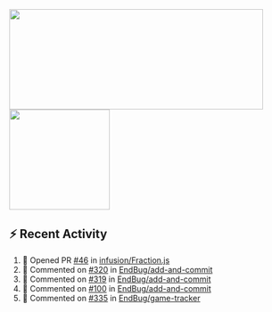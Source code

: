 <div>
<img height="180em" width=455 src="https://github-readme-stats.vercel.app/api?username=endbug&show_icons=true&hide_border=true&count_private=true&include_all_commits=true&theme=dark&bg_color=0d1117" />
<img height="180em" src="https://github-readme-stats.vercel.app/api/top-langs/?username=endbug&show_icons=true&hide_border=true&layout=compact&langs_count=8&theme=dark&bg_color=0d1117"/>
</div>

## ⚡ Recent Activity

<!--START_SECTION:activity-->
1. 💪 Opened PR [#46](https://github.com//infusion/Fraction.js/pull/46) in [infusion/Fraction.js](https://github.com//infusion/Fraction.js)
2. 💬 Commented on [#320](https://github.com//EndBug/add-and-commit/issues/320) in [EndBug/add-and-commit](https://github.com//EndBug/add-and-commit)
3. 💬 Commented on [#319](https://github.com//EndBug/add-and-commit/issues/319) in [EndBug/add-and-commit](https://github.com//EndBug/add-and-commit)
4. 💬 Commented on [#100](https://github.com//EndBug/add-and-commit/issues/100) in [EndBug/add-and-commit](https://github.com//EndBug/add-and-commit)
5. 💬 Commented on [#335](https://github.com//EndBug/game-tracker/issues/335) in [EndBug/game-tracker](https://github.com//EndBug/game-tracker)
<!--END_SECTION:activity-->
